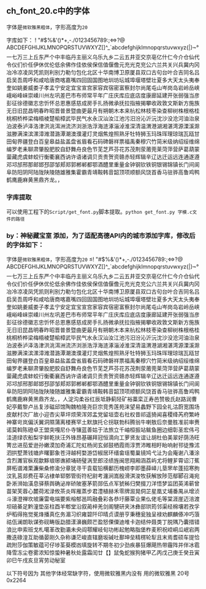 ## ch_font_20.c中的字体
字体是`微软雅黑粗体`，字形高度为`20`

字库如下：
! "#$%&'()*+,-./0123456789:;<=>?@
ABCDEFGHIJKLMNOPQRSTUVWXYZ[\]^_`abcdefghijklmnopqrstuvwxyz{|}~°
一七万三上丘东严个中丰临丹主丽义乌乐九乡二云五井亚交京亳亿什仁今介仓仙代令仪们价任伊休优伦低余佛作佳依侯保信值偃儋元充光克兖公六兰共关兴兵冀内冈冶冷凉凌凤凭凯则利别力勒匀包化北区十华南博卫原厦县双口古句台叶合吉同名吕启吴吾周呼和咸哈唐商喀嘉嘴四回固国图地圳坊坛城埠堰塔壁壮夏多大天太头夷奉奎如姚姜威娄子孝孟宁安定宜宝宣宫家容宾宿密富察封尔尚尾屯山岑岗岛岩岭岳峡峨峪峰崃崇嵊川州左巩差巴市布师常平年广庄庆库应底店度康廊延建开张弱强当彦彭征徐德徽志忠忻怀总恩惠感慈成房手扎扬微承抚拉指掖揭攀收政敦文斯新方施族无日旧昆昌明春昨昭晋普景暨曲更最月有朔朝木本来杭松林枝枣染查柳树株根格桂桃桐桥桦梁梅梧棱楚榆樟武毕民气水永汉汕汝江池污汨汾沁沂沅沈沙没沧河油治泉泊波泰泸泽洛津洪洮洱洲流济浏浙浩浮海涟涿淄淖淮深清温渭港湖湘湛湾源溧溪滁滋滕满滦滨漯漳潍潜潞潭潮澳濮灌灯灵烟焦煌照熟牙牡特狮玉玛珠珲理琼瑞瓦瓯甘田甸界疆登白百皇皋益盐盖盘省眉看石码碑磐祥票福禹秦穆穴竹简米级纳绍绥维绵编罗老耒聊肃肇股肥胶自舒舞舟良色节芜芝芦芬花苏茂荆荥莆莞莱菏萍营萨葛葫蒙蓥藏虎虞蚌蛟行衡衢襄西讷许语诸调贝贡贵贺资赣赤轻辉辑辛辽达迁运远连通遂遵邓邛邡邢那邮邯邳邵邹郏郑郭郴郸都鄂酒醴里重量金钟钢钦铁铜银锡锦镇长门间阆阜防阳阴阿陆陇陕陵随雄雅集霍霸青靖鞍韩音韶顶项顺额风饶首香马驻骅高鲁鸡鸭鹤鹰鹿麻黄黑鼎齐龙。，

### 字库提取
可以使用工程下的`Script/get_font.py`脚本提取。`python get_font.py 字模.c文件的路径`



### by：神秘藏宝室   添加，为了适配高德API内的城市添加字库，修改后的字体如下：
字体是`微软雅黑粗体`，字形高度为`20`
≤! "#$%&'()*+,-./0123456789:;<=>?@
ABCDEFGHIJKLMNOPQRSTUVWXYZ[\]^_`abcdefghijklmnopqrstuvwxyz{|}~°  
一七万三上丘东严个中丰临丹主丽义乌乐九乡二云五井亚交京亳亿什仁今介仓仙代令仪们价任伊休优伦低余佛作佳依侯保信值偃儋元充光克兖公六兰共关兴兵冀内冈冶冷凉凌凤凭凯则利别力勒匀包化北区十华南博卫原厦县双口古句台叶合吉同名吕启吴吾周呼和咸哈唐商喀嘉嘴四回固国图地圳坊坛城埠堰塔壁壮夏多大天太头夷奉奎如姚姜威娄子孝孟宁安定宜宝宣宫家容宾宿密富察封尔尚尾屯山岑岗岛岩岭岳峡峨峪峰崃崇嵊川州左巩差巴市布师常平年广庄庆库应底店度康廊延建开张弱强当彦彭征徐德徽志忠忻怀总恩惠感慈成房手扎扬微承抚拉指掖揭攀收政敦文斯新方施族无日旧昆昌明春昨昭晋普景暨曲更最月有朔朝木本来杭松林枝枣染查柳树株根格桂桃桐桥桦梁梅梧棱楚榆樟武毕民气水永汉汕汝江池污汨汾沁沂沅沈沙没沧河油治泉泊波泰泸泽洛津洪洮洱洲流济浏浙浩浮海涟涿淄淖淮深清温渭港湖湘湛湾源溧溪滁滋滕满滦滨漯漳潍潜潞潭潮澳濮灌灯灵烟焦煌照熟牙牡特狮玉玛珠珲理琼瑞瓦瓯甘田甸界疆登白百皇皋益盐盖盘省眉看石码碑磐祥票福禹秦穆穴竹简米级纳绍绥维绵编罗老耒聊肃肇股肥胶自舒舞舟良色节芜芝芦芬花苏茂荆荥莆莞莱菏萍营萨葛葫蒙蓥藏虎虞蚌蛟行衡衢襄西讷许语诸调贝贡贵贺资赣赤轻辉辑辛辽达迁运远连通遂遵邓邛邡邢那邮邯邳邵邹郏郑郭郴郸都鄂酒醴里重量金钟钢钦铁铜银锡锦镇长门间阆阜防阳阴阿陆陇陕陵随雄雅集霍霸青靖鞍韩音韶顶项顺额风饶首香马驻骅高鲁鸡鸭鹤鹰鹿麻黄黑鼎齐龙。，人淀沟柔谷红辰坻静蓟陉矿裕藁栾正寿邑赞极氏赵路润曹妃亭戴黎卢丛复涉磁邱馆陶魏柏隆尧巨宗竞秀莲苑涞望易蠡野下园全礼沽蔚宽围场皮献村次厂故小迎杏尖草坪烦荣浑郊盂党留垣壶右社权昔祁遥猗闻喜稷绛芮府繁峙神寨岢岚偏沃翼洞隰蒲离楼赛罕土默旗托仑拐联勃科腾翁牛喇敖后奈曼胜准前审赉诺莫斡陈磴卓王盟突嘎尼仆寺镶蓝善姑于法旅立千岫桓振站鲅鱼圈边细彰圣宏伟弓洼道绿农船梨宇鲜乾扶汪外锋昂基碾拜冠恒滴向工萝贤友谊让胡杜伯美翠好荫汤旺箐岔进茄爱逊孙嫩漠加奇浦汇陀虹杨闵玄邺鼓栖霞雨淳贾沛睢相盱眙响射邗徒豫沭泗拱墅萧钱塘庐曙鄞象苍浔越柯婺游岱椒居环缙畲瑶蜀巢镜鸠弋沚为会庵谢八潘涂含烈濉官枞观歙黟琅琊谯颍埇砀璧涡至郎泾绩旌闽思翔厢涵荔屿尤将鲤芗霄诏汀蕉屏柘谱滩栗濂柴桑修渝分章犹寻干袁载铅横鄱历槐崂李即墨薛峄儿垦罘牟蓬招寒朐汶乳莒郯费茌莘沾棣单郓鄄管街符杞尉考瀍涧嵩殷滑淇浚牧获解放陟范鄢郾召渑宛卧淅浉始潢息驿蔡舆确泌岸硚陂塞茅箭郧伍点军猇秭归樊掇刀洋悟梦监团英浠蕲曾苗架芙蓉心麓荷淞渌攸茶炎晖雁蒸步君澧植赫禾零牌溆晃侗芷星凰丈埔番禺从增浈斗濠澄禅坎坡廉雷电端要紫榕郁邕鸣融叠彩各恭圩藤覃业果仫佬毛等棠涯崖迈涪渡坝碚綦足黔潼垫巫柱酉羊郫堂沿叙蔺梓羌剑阁犍研夹沐彝部珙筠邻渠经棉壤若孜孚炉稻得拖觉冕烽播真仡务湄习织雍碧阡印晴贞谟册亨秉穗瓮独呈禄劝麒麟傣冲巧蒗祜佤澜朗耿谋弥砚畴版勐腊漾濞巍颇芒盈怒傈僳迪堆卡迦结仲聂类丁脱隅乃囊措错浪比申索班戈札噶革改勤灞未央阎鄠耀岐旬功彬起勉略脂堡柞麦积祝崆峒瓜岷宕两撒迭碌湟互助循晏刚久杂称谦茫峻直辖磨坂碱吐鄯坤垒精楞轮犁且末焉耆硕车提恰疏附莎伽策敏蕴可仔埗荃葵模凼填旋转不期冬初少劲疾暴狂爆飓热带霾阵并伴冰雹降雪冻尘卷雾浓知惊蛰种暑秋处露霜闰廿【】鼠兔蛇猴狗猪甲乙丙戊己庚壬癸丑寅卯巳午戌亥旦宵劳动秘室


以下符号因为 其他字体经常缺字符，使用微软雅黑内没有
用的微软雅黑  20号  0x2264
